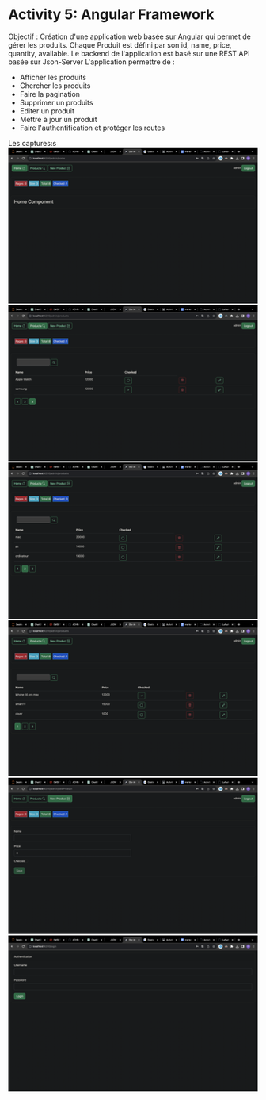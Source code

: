 # Activity 5: Angular Framework

Objectif :
Création d'une application web basée sur Angular qui permet de gérer les produits. Chaque Produit est défini par son id, name, price, quantity, available. Le backend de l'application est basé sur une REST API basée sur Json-Server
L'application permettre de :
- Afficher les produits
- Chercher les produits
- Faire la pagination
- Supprimer un produits
- Editer un produit
- Mettre à jour un produit
- Faire l'authentification et protéger les routes


Les captures:s
<img src="/images/Capture d’écran 2023-12-13 à 14.55.57.png">
<img src="/images/Capture d’écran 2023-12-13 à 14.56.10.png">
<img src="/images/Capture d’écran 2023-12-13 à 14.56.15.png">
<img src="/images/Capture d’écran 2023-12-13 à 14.56.22.png">
<img src="/images/Capture d’écran 2023-12-13 à 14.56.28.png">
<img src="/images/Capture d’écran 2023-12-13 à 14.56.45.png">

